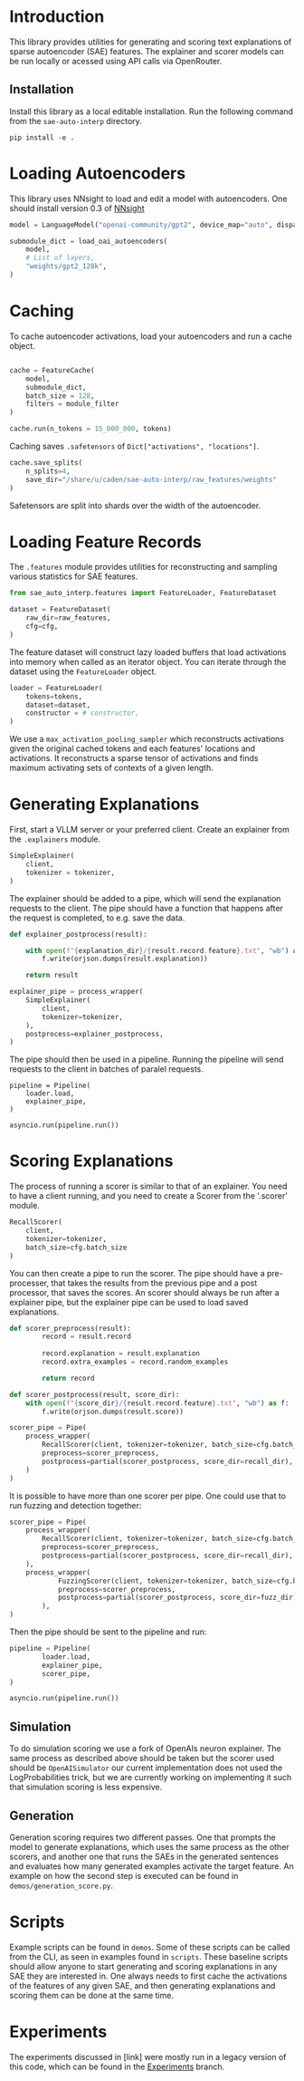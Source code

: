 # Introduction

This library provides utilities for generating and scoring text explanations of sparse autoencoder (SAE) features. The explainer and scorer models can be run locally or acessed using API calls via OpenRouter.

## Installation

Install this library as a local editable installation. Run the following command from the `sae-auto-interp` directory. 

```pip install -e .```

# Loading Autoencoders

This library uses NNsight to load and edit a model with autoencoders. One should install version 0.3 of [NNsight](https://github.com/ndif-team/nnsight/tree/0.3) 

```python
model = LanguageModel("openai-community/gpt2", device_map="auto", dispatch=True)

submodule_dict = load_oai_autoencoders(
    model, 
    # List of layers,
    "weights/gpt2_128k",
)
```

# Caching

To cache autoencoder activations, load your autoencoders and run a cache object. 

```python

cache = FeatureCache(
    model, 
    submodule_dict, 
    batch_size = 128,
    filters = module_filter
)

cache.run(n_tokens = 15_000_000, tokens)
```

Caching saves `.safetensors` of `Dict["activations", "locations"]`. 

```python
cache.save_splits(
    n_splits=4, 
    save_dir="/share/u/caden/sae-auto-interp/raw_features/weights"
)
```

Safetensors are split into shards over the width of the autoencoder.

# Loading Feature Records

The `.features` module provides utilities for reconstructing and sampling various statistics for SAE features. 

```python 
from sae_auto_interp.features import FeatureLoader, FeatureDataset

dataset = FeatureDataset(
    raw_dir=raw_features,
    cfg=cfg,
)
```

The feature dataset will construct lazy loaded buffers that load activations into memory when called as an iterator object. You can iterate through the dataset using the `FeatureLoader` object.

```python
loader = FeatureLoader(
    tokens=tokens,
    dataset=dataset,
    constructor = # constructor,
)
```

We use a `max_activation_pooling_sampler` which reconstructs activations given the original cached tokens and each features' locations and activations. It reconstructs a sparse tensor of activations and finds maximum activating sets of contexts of a given length.

# Generating Explanations

First, start a VLLM server or your preferred client. Create an explainer from the `.explainers` module. 

```python
SimpleExplainer(
    client, 
    tokenizer = tokenizer, 
)
```

The explainer should be added to a pipe, which will send the explanation requests to the client. The pipe should have a function that happens after the request is completed, to e.g. save the data.

```python
def explainer_postprocess(result):

    with open(f"{explanation_dir}/{result.record.feature}.txt", "wb") as f:
        f.write(orjson.dumps(result.explanation))

    return result

explainer_pipe = process_wrapper(
    SimpleExplainer(
        client, 
        tokenizer=tokenizer,
    ),
    postprocess=explainer_postprocess,
)
```
The pipe should then be used in a pipeline. Running the pipeline will send requests to the client in batches of paralel requests.

```
pipeline = Pipeline(
    loader.load,
    explainer_pipe,
)

asyncio.run(pipeline.run())
```


# Scoring Explanations

The process of running a scorer is similar to that of an explainer. You need to have a client running, and you need to create a Scorer from the '.scorer' module.

```python
RecallScorer(
    client,
    tokenizer=tokenizer,
    batch_size=cfg.batch_size
)
```

You can then create a pipe to run the scorer. The pipe should have a pre-processer, that takes the results from the previous pipe and a post processor, that saves the scores. An scorer should always be run after a explainer pipe, but the explainer pipe can be used to load saved explanations. 

```python
def scorer_preprocess(result):
        record = result.record
        
        record.explanation = result.explanation
        record.extra_examples = record.random_examples

        return record

def scorer_postprocess(result, score_dir):
    with open(f"{score_dir}/{result.record.feature}.txt", "wb") as f:
        f.write(orjson.dumps(result.score))

scorer_pipe = Pipe(
    process_wrapper(
        RecallScorer(client, tokenizer=tokenizer, batch_size=cfg.batch_size),
        preprocess=scorer_preprocess,
        postprocess=partial(scorer_postprocess, score_dir=recall_dir),
    )
)
```

It is possible to have more than one scorer per pipe. One could use that to run fuzzing and detection together:

```python
scorer_pipe = Pipe(
    process_wrapper(
        RecallScorer(client, tokenizer=tokenizer, batch_size=cfg.batch_size),
        preprocess=scorer_preprocess,
        postprocess=partial(scorer_postprocess, score_dir=recall_dir),
    ),
    process_wrapper(
            FuzzingScorer(client, tokenizer=tokenizer, batch_size=cfg.batch_size),
            preprocess=scorer_preprocess,
            postprocess=partial(scorer_postprocess, score_dir=fuzz_dir),
        ),
)
```

Then the pipe should be sent to the pipeline and run:

```python
pipeline = Pipeline(
        loader.load,
        explainer_pipe,
        scorer_pipe,
)

asyncio.run(pipeline.run())
```

## Simulation

To do simulation scoring we use a fork of OpenAIs neuron explainer. The same process as described above should be taken but the scorer used should be `OpenAISimulator` our current implementation does not used the LogProbabilities trick, but we are currently working on implementing it such that simulation scoring is less expensive.

## Generation

Generation scoring requires two different passes. One that prompts the model to generate explanations, which uses the same process as the other scorers, and another one that runs the SAEs in the generated sentences and evaluates how many generated examples activate the target feature. An example on how the second step is executed can be found in `demos/generation_score.py`.

# Scripts

Example scripts can be found in `demos`. Some of these scripts can be called from the CLI, as seen in examples found in `scripts`. These baseline scripts should allow anyone to start generating and scoring explanations in any SAE they are interested in. One always needs to first cache the activations of the features of any given SAE, and then generating explanations and scoring them can be done at the same time.

# Experiments

The experiments discussed in [link] were mostly run in a legacy version of this code, which can be found in the [Experiments](https://github.com/EleutherAI/sae-auto-interp/tree/Experiments) branch.




